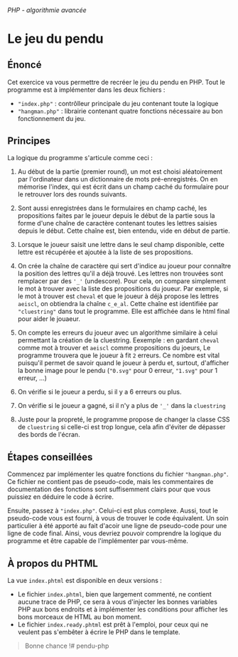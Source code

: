 ###### PHP - algorithmie avancée
# Le jeu du pendu

## Énoncé

Cet exercice va vous permettre de recréer le jeu du pendu en PHP. Tout le programme est à implémenter dans les deux fichiers :

- `"index.php"` : contrôlleur principale du jeu contenant toute la logique
- `"hangman.php"` : librairie contenant quatre fonctions nécessaire au bon fonctionnement du jeu.

## Principes

La logique du programme s'articule comme ceci :

1. Au début de la partie (premier round), un mot est choisi aléatoirement par l'ordinateur dans un dictionnaire de mots pré-enregistrés. On en mémorise l'index, qui est écrit dans un champ caché du formulaire pour le retrouver lors des rounds suivants.

2. Sont aussi enregistrées dans le formulaires en champ caché, les propositions faites par le joueur depuis le début de la partie sous la forme d'une chaîne de caractère contenant toutes les lettres saisies depuis le début. Cette chaîne est, bien entendu, vide en début de partie.

3. Lorsque le joueur saisit une lettre dans le seul champ disponible, cette lettre est récupérée et ajoutée à la liste de ses propositions.

4. On crée la chaîne de caractère qui sert d'indice au joueur pour connaître la position des lettres qu'il a déjà trouvé. Les lettres non trouvées sont remplacer par des `'_'` (undescore). Pour cela, on compare simplement le mot à trouver avec la liste des propositions du joueur. Par exemple, si le mot à trouver est `cheval` et que le joueur à déjà propose les lettres `aeiscl`, on obtiendra la chaîne `c_e_al`. Cette chaîne est identifiée par `"cluestring"` dans tout le programme. Elle est affichée dans le html final pour aider le jouaeur.

5. On compte les erreurs du joueur avec un algorithme similaire à celui permettant la création de la cluestring. Eexemple : en gardant `cheval` comme mot à trouver et `aeiscl` comme propositions du joeurs, Le programme trouvera que le joueur à fit `2` erreurs. Ce nombre est vital puisqu'il permet de savoir quand le joueur à perdu et, surtout, d'afficher la bonne image pour le pendu (`"0.svg"` pour 0 erreur, `"1.svg"` pour 1 erreur, ...)

6. On vérifie si le joueur a perdu, si il y a 6 erreurs ou plus.

7. On vérifie si le joueur a gagné, si il n'y a plus de `'_'` dans la `cluestring`

8. Juste pour la propreté, le programme propose de changer la classe CSS de `cluestring` si celle-ci est trop longue, cela afin d'éviter de dépasser des bords de l'écran.

## Étapes conseillées

Commencez par implémenter les quatre fonctions du fichier `"hangman.php"`. Ce fichier ne contient pas de pseudo-code, mais les commentaires de documentation des fonctions sont suffisemment clairs pour que vous puissiez en déduire le code à écrire.

Ensuite, passez à `"index.php"`. Celui-ci est plus complexe. Aussi, tout le pseudo-code vous est fourni, à vous de trouver le code équivalent. Un soin particulier à été apporté au fait d'acoir une ligne de pseudo-code pour une ligne de code final. Ainsi, vous devriez pouvoir comprendre la logique du programme et être capable de l'implémenter par vous-même.

## À propos du PHTML

La vue `index.phtml` est disponible en deux versions :

- Le fichier `index.phtml`, bien que largement commenté, ne contient aucune trace de PHP, ce sera à vous d'injecter les bonnes variables PHP aux bons endroits et à implémenter les conditions pour afficher les bons morceaux de HTML au bon moment.
- Le fichier `index.ready.phtml` est prêt à l'emploi, pour ceux qui ne veulent pas s'embêter à écrire le PHP dans le template.

> Bonne chance !# pendu-php
